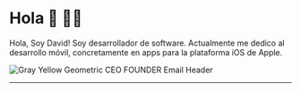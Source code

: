 # Hola 👋 👨‍💻

Hola, Soy David! Soy desarrollador de software. Actualmente me dedico al desarrollo móvil, concretamente en apps para la plataforma iOS de Apple.


![Gray Yellow Geometric CEO   FOUNDER Email Header](https://user-images.githubusercontent.com/22300184/174272712-3fb0d17b-da8c-4b74-a742-8b99a933601b.png)


---
